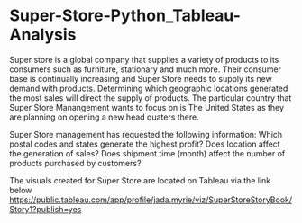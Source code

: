 # Super-Store-Python_Tableau-Analysis
Super store is a global company that supplies a variety of products to its consumers such as furniture, stationary and much more. Their consumer base is continually increasing and Super Store needs to supply its new demand with products. Determining which geographic locations generated the most sales will direct the supply of products. The particular country that Super Store Manangement wants to focus on is The United States as they are planning on opening a new head quaters there.

Super Store management has requested the following information:
Which postal codes and states generate the highest profit?
Does location affect the generation of sales?
Does shipment time (month) affect the number of products purchased by customers?



The visuals created for Super Store are located on Tableau via the link below
https://public.tableau.com/app/profile/jada.myrie/viz/SuperStoreStoryBook/Story1?publish=yes
